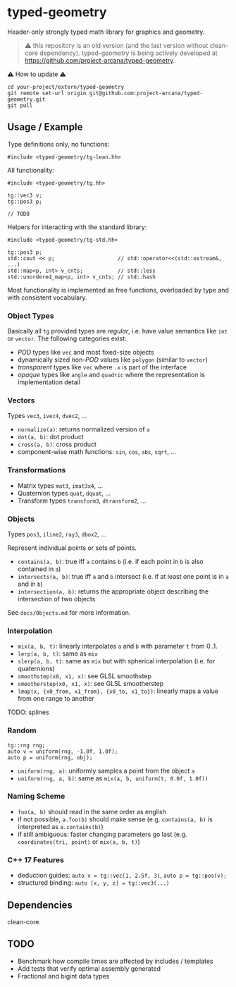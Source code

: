# typed-geometry

Header-only strongly typed math library for graphics and geometry.

> :warning: this repository is an old version (and the last version without clean-core dependency). typed-geometry is being actively developed at https://github.com/project-arcana/typed-geometry. 

:warning: How to update :warning: 

```
cd your-project/extern/typed-geometry
git remote set-url origin git@github.com:project-arcana/typed-geometry.git
git pull
```


## Usage / Example

Type definitions only, no functions:
```
#include <typed-geometry/tg-lean.hh>
```

All functionality:
```
#include <typed-geometry/tg.hh>

tg::vec3 v;
tg::pos3 p;

// TODO
```

Helpers for interacting with the standard library:
```
#include <typed-geometry/tg-std.hh>

tg::pos3 p;
std::cout << p;                    // std::operator<<(std::ostream&, ...)
std::map<p, int> v_cnts;           // std::less
std::unordered_map<p, int> v_cnts; // std::hash
```

Most functionality is implemented as free functions, overloaded by type and with consistent vocabulary.

### Object Types

Basically all `tg` provided types are _regular_, i.e. have value semantics like `int` or `vector`.
The following categories exist:

* _POD_ types like `vec` and most fixed-size objects
* dynamically sized non-_POD_ values like `polygon` (similar to `vector`)
* _transparent_ types like `vec` where `.x` is part of the interface
* _opaque_ types like `angle` and `quadric` where the representation is implementation detail

### Vectors

Types `vec3`, `ivec4`, `dvec2`, ...

* `normalize(a)`: returns normalized version of `a`
* `dot(a, b)`: dot product
* `cross(a, b)`: cross product
* component-wise math functions: `sin`, `cos`, `abs`, `sqrt`, ...

### Transformations

* Matrix types `mat3`, `imat3x4`, ...
* Quaternion types `quat`, `dquat`, ...
* Transform types `transform3`, `dtransform2`, ...

### Objects

Types `pos3`, `iline2`, `ray3`, `dbox2`, ...

Represent individual points or sets of points.

* `contains(a, b)`: true iff `a` contains `b` (i.e. if each point in `b` is also contained in `a`)
* `intersects(a, b)`: true iff `a` and `b` intersect (i.e. if at least one point is in `a` and in `b`)
* `intersection(a, b)`: returns the appropriate object describing the intersection of two objects

See `docs/Objects.md` for more information.

### Interpolation

* `mix(a, b, t)`: linearly interpolates `a` and `b` with parameter `t` from 0..1.
* `lerp(a, b, t)`: same as `mix`
* `slerp(a, b, t)`: same as `mix` but with spherical interpolation (i.e. for quaternions)
* `smoothstep(x0, x1, x)`: see GLSL smoothstep
* `smootherstep(x0, x1, x)`: see GLSL smootherstep
* `lmap(x, {x0_from, x1_from}, {x0_to, x1_to})`: linearly maps a value from one range to another

TODO: splines

### Random

```
tg::rng rng;
auto v = uniform(rng, -1.0f, 1.0f);
auto p = uniform(rng, obj);
```

* `uniform(rng, a)`: uniformly samples a point from the object `a`
* `uniform(rng, a, b)`: same as `mix(a, b, uniform(t, 0.0f, 1.0f))`

### Naming Scheme

* `foo(a, b)` should read in the same order as english
* if not possible, `a.foo(b)` should make sense (e.g. `contains(a, b)` is interpreted as `a.contains(b)`)
* if still ambiguous: faster changing parameters go last (e.g. `coordinates(tri, point)` or `mix(a, b, t)`)


### C++ 17 Features

* deduction guides: `auto v = tg::vec(1, 2.5f, 3)`, `auto p = tg::pos(v);`
* structured binding: `auto [x, y, z] = tg::vec3(...)`

## Dependencies

clean-core.

## TODO

* Benchmark how compile times are affected by includes / templates
* Add tests that verify optimal assembly generated
* Fractional and bigint data types

